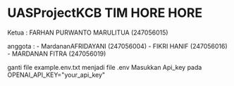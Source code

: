 ﻿# UASProjectKCB TIM HORE HORE

Ketua   : FARHAN PURWANTO MARULITUA (247056015)

anggota : - MardananAFRIDAYANI (247056004)
          - FIKRI HANIF (247056016)
          - MARDANAN FITRA (247056019)
          

ganti file example.env.txt menjadi file .env
Masukkan Api_key pada OPENAI_API_KEY="your_api_key"
